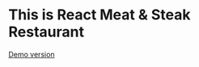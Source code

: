 # This is React Meat & Steak Restaurant
[Demo version](https://sidardzmitry.github.io/react-steakhouse-app/)
